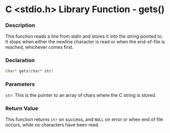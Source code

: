 ﻿# C <stdio.h> Library Function - gets()
### Description
This function reads a line from stdin and stores it into the string pointed to. It stops when either the newline character is read or when the end-of-file is reached, whichever comes first.

### Declaration
```c
char* gets(char* str)
```

### Parameters
`str`: This is the pointer to an array of chars where the C string is stored.

### Return Value
This function returns `str` on success, and `NULL` on error or when end of file occurs, while no characters have been read.
